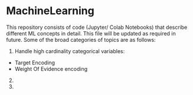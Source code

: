 # MachineLearning
This repository consists of code (Jupyter/ Colab Notebooks) that describe different ML concepts in detail. This file will be updated as required in future.
Some of the broad categories of topics are as follows:

1. Handle high cardinality categorical variables:
  * Target Encoding
  * Weight Of Evidence encoding

2.
3.